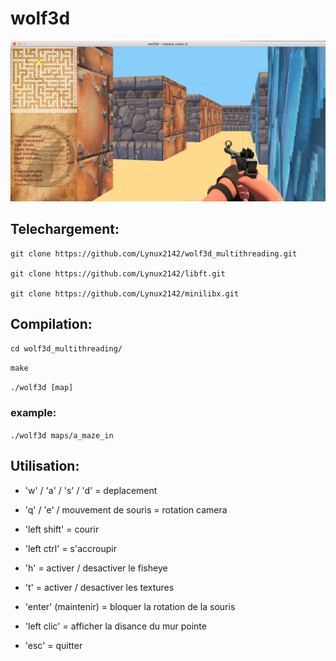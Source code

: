 # wolf3d

![screenshot](/screen/screen.png?raw=true)

## Telechargement:
```
git clone https://github.com/Lynux2142/wolf3d_multithreading.git

git clone https://github.com/Lynux2142/libft.git

git clone https://github.com/Lynux2142/minilibx.git
```
## Compilation:

```cd wolf3d_multithreading/```

```make```

```./wolf3d [map]```

### example:

```./wolf3d maps/a_maze_in```

## Utilisation:

* 'w' / 'a' / 's' / 'd' = deplacement

* 'q' / 'e' / mouvement de souris = rotation camera

* 'left shift' = courir

* 'left ctrl' = s'accroupir

* 'h' = activer / desactiver le fisheye

* 't' = activer / desactiver les textures

* 'enter' (maintenir) = bloquer la rotation de la souris

* 'left clic' = afficher la disance du mur pointe

* 'esc' = quitter
